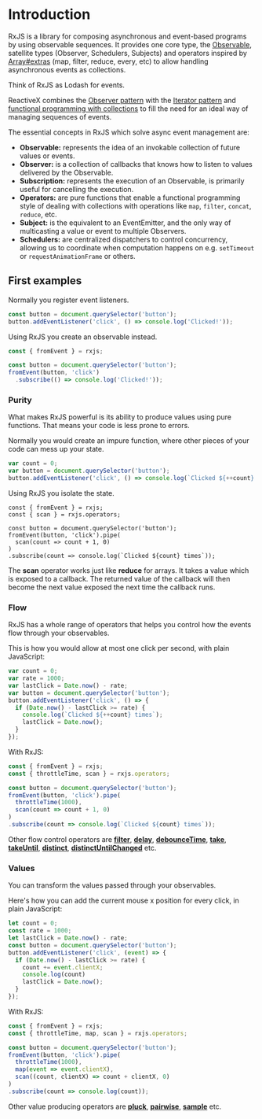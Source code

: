 # Introduction

RxJS is a library for composing asynchronous and event-based programs by using observable sequences. It provides one core type, the [Observable](./overview.html#observable), satellite types (Observer, Schedulers, Subjects) and operators inspired by [Array#extras](https://developer.mozilla.org/en-US/docs/Web/JavaScript/New_in_JavaScript/1.6) (map, filter, reduce, every, etc) to allow handling asynchronous events as collections.

<span class="informal">Think of RxJS as Lodash for events.</span>

ReactiveX combines the [Observer pattern](https://en.wikipedia.org/wiki/Observer_pattern) with the [Iterator pattern](https://en.wikipedia.org/wiki/Iterator_pattern) and [functional programming with collections](http://martinfowler.com/articles/collection-pipeline/#NestedOperatorExpressions) to fill the need for an ideal way of managing sequences of events.

The essential concepts in RxJS which solve async event management are:

- **Observable:** represents the idea of an invokable collection of future values or events.
- **Observer:** is a collection of callbacks that knows how to listen to values delivered by the Observable.
- **Subscription:** represents the execution of an Observable, is primarily useful for cancelling the execution.
- **Operators:** are pure functions that enable a functional programming style of dealing with collections with operations like `map`, `filter`, `concat`, `reduce`, etc.
- **Subject:** is the equivalent to an EventEmitter, and the only way of multicasting a value or event to multiple Observers.
- **Schedulers:** are centralized dispatchers to control concurrency, allowing us to coordinate when computation happens on e.g. `setTimeout` or `requestAnimationFrame` or others.

## First examples

Normally you register event listeners.
```js
const button = document.querySelector('button');
button.addEventListener('click', () => console.log('Clicked!'));
```

Using RxJS you create an observable instead.
```js
const { fromEvent } = rxjs;

const button = document.querySelector('button');
fromEvent(button, 'click')
  .subscribe(() => console.log('Clicked!'));
```


### Purity
What makes RxJS powerful is its ability to produce values using pure functions. That means your code is less prone to errors.

Normally you would create an impure function, where other
pieces of your code can mess up your state.
```js
var count = 0;
var button = document.querySelector('button');
button.addEventListener('click', () => console.log(`Clicked ${++count} times`));
```

Using RxJS you isolate the state.
```Js
const { fromEvent } = rxjs;
const { scan } = rxjs.operators;

const button = document.querySelector('button');
fromEvent(button, 'click').pipe(
  scan(count => count + 1, 0)
)
.subscribe(count => console.log(`Clicked ${count} times`));
```

The **scan** operator works just like **reduce** for arrays. It takes a value which is exposed to a callback. The returned value of the callback will then become the next value exposed the next time the callback runs.

### Flow
RxJS has a whole range of operators that helps you control how the events flow through your observables.

This is how you would allow at most one click per second, with plain JavaScript:
```js
var count = 0;
var rate = 1000;
var lastClick = Date.now() - rate;
var button = document.querySelector('button');
button.addEventListener('click', () => {
  if (Date.now() - lastClick >= rate) {
    console.log(`Clicked ${++count} times`);
    lastClick = Date.now();
  }
});
```

With RxJS:
```js
const { fromEvent } = rxjs;
const { throttleTime, scan } = rxjs.operators;

const button = document.querySelector('button');
fromEvent(button, 'click').pipe(
  throttleTime(1000),
  scan(count => count + 1, 0)
)
.subscribe(count => console.log(`Clicked ${count} times`));
```

Other flow control operators are [**filter**](../api/operators/filter), [**delay**](../api/operators/delay), [**debounceTime**](../api/operators/debounceTime), [**take**](../api/operators/take), [**takeUntil**](../api/operators/takeUntil), [**distinct**](../api/operators/distinct), [**distinctUntilChanged**](../api/operators/distinctUntilChanged) etc.

### Values
You can transform the values passed through your observables.

Here's how you can add the current mouse x position for every click, in plain JavaScript:
```js
let count = 0;
const rate = 1000;
let lastClick = Date.now() - rate;
const button = document.querySelector('button');
button.addEventListener('click', (event) => {
  if (Date.now() - lastClick >= rate) {
    count += event.clientX;
    console.log(count)
    lastClick = Date.now();
  }
});
```

With RxJS:
```js
const { fromEvent } = rxjs;
const { throttleTime, map, scan } = rxjs.operators;

const button = document.querySelector('button');
fromEvent(button, 'click').pipe(
  throttleTime(1000),
  map(event => event.clientX),
  scan((count, clientX) => count + clientX, 0)
)
.subscribe(count => console.log(count));
```

Other value producing operators are [**pluck**](../api/operators/pluck), [**pairwise**](../api/operators/pairwise), [**sample**](../api/operators/sample) etc.
